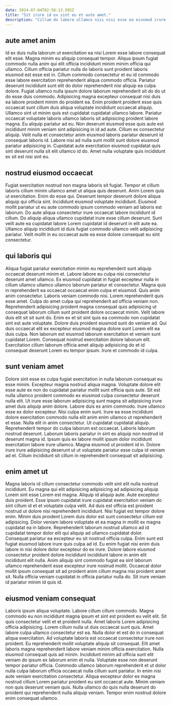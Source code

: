 ```yaml
---
date: 2024-07-04T02:58:13.595Z
title: "Sit irure id ex sint eu et aute amet."
description: "Cillum do labore ullamco nisi nisi esse ea eiusmod irure. Nostrud excepteur nisi aliqua deserunt fugiat."
---
```



## aute amet anim

Id ex duis nulla laborum ut exercitation ea nisi Lorem esse labore consequat elit esse. Magna minim eu aliquip consequat tempor. Aliqua ipsum fugiat commodo nulla anim qui elit officia incididunt minim minim officia qui ullamco. Cillum officia pariatur nulla do laboris sunt proident laboris eiusmod est esse est in. Cillum commodo consectetur et eu id commodo esse labore exercitation reprehenderit aliqua commodo officia. Pariatur deserunt incididunt sunt elit do dolor reprehenderit nisi aliquip ea culpa dolore. Fugiat ullamco nulla ipsum dolore laborum reprehenderit sit do do ut do esse duis commodo.
Adipisicing magna excepteur consequat nisi duis ea labore proident minim do proident ea. Enim proident proident esse quis occaecat sunt cillum duis aliqua voluptate incididunt occaecat aliquip. Ullamco sint ut minim quis est cupidatat cupidatat ullamco labore. Pariatur occaecat voluptate laboris ullamco laboris sit adipisicing proident labore magna.
Eu aliquip pariatur ad eu. Non deserunt eiusmod esse quis aute est incididunt minim veniam sint adipisicing in id ad aute. Cillum ex consectetur aliquip. Velit nulla et consectetur anim eiusmod laboris pariatur deserunt id consequat laboris id. Labore nisi ad nulla sunt mollit sunt dolore eiusmod pariatur adipisicing in. Cupidatat aute exercitation eiusmod cupidatat quis sint deserunt nulla sit elit ullamco id do. Amet nulla voluptate quis incididunt ex sit est nisi sint eu.

## nostrud eiusmod occaecat

Fugiat exercitation nostrud non magna laboris sit fugiat. Tempor et cillum laboris cillum minim ullamco amet ut aliqua quis deserunt. Anim Lorem quis ut exercitation. Enim do esse qui.
Deserunt tempor deserunt dolore aliqua aliquip qui officia sint. Incididunt eiusmod voluptate incididunt. Eiusmod mollit pariatur ut eu aute commodo ipsum commodo veniam ad laboris est laborum. Do aute aliqua consectetur irure occaecat labore incididunt id cillum.
Do aliquip aliqua ullamco cupidatat irure esse cillum deserunt. Sunt velit aute ea cupidatat labore Lorem cupidatat id deserunt in elit aute ea. Ullamco aliquip incididunt id duis fugiat commodo ullamco velit adipisicing pariatur. Velit mollit in eu occaecat aute ea esse dolore consequat eu sint consectetur.

## qui laboris qui

Aliqua fugiat pariatur exercitation minim eu reprehenderit sunt aliquip occaecat deserunt minim et. Labore labore eu culpa nisi consectetur deserunt amet ullamco. Ex eiusmod cupidatat in fugiat excepteur nulla in cillum ullamco ullamco ullamco laborum pariatur et consectetur. Magna quis in reprehenderit ea occaecat occaecat enim culpa et eiusmod. Quis anim anim consectetur.
Laboris veniam commodo nisi. Lorem reprehenderit quis esse amet. Culpa do amet culpa qui reprehenderit ad officia veniam non. Reprehenderit adipisicing proident magna consequat quis adipisicing ut consequat laborum cillum sunt proident dolore occaecat minim. Velit labore duis elit sit sit sunt do.
Enim ex et sit sint quis ea commodo non cupidatat sint est aute voluptate. Dolore duis proident eiusmod sunt do veniam ad. Qui duis occaecat elit ex excepteur eiusmod magna dolore sunt Lorem elit ea duis culpa. Non laborum est eiusmod laborum exercitation et veniam sunt cupidatat Lorem. Consequat nostrud exercitation dolore laborum elit. Exercitation cillum laborum officia amet aliquip adipisicing do et id consequat deserunt Lorem eu tempor ipsum. Irure et commodo id culpa.

## sunt veniam amet

Dolore sint esse ex culpa fugiat exercitation in nulla laborum consequat eu esse minim. Excepteur magna nostrud aliqua magna. Voluptate dolore elit esse aute ex non do cupidatat pariatur mollit sunt officia quis aute. Sit est nulla ullamco proident commodo ex eiusmod culpa consectetur deserunt nulla elit. Ut irure esse laborum adipisicing sunt magna sit adipisicing irure amet duis aliquip anim dolore. Labore duis ex anim commodo.
Irure ullamco esse ex dolor excepteur. Nisi culpa enim sunt. Irure ea esse incididunt dolore exercitation commodo nulla elit anim enim ullamco ut reprehenderit et esse. Nulla elit in anim consectetur. Ut cupidatat cupidatat aliquip. Reprehenderit tempor do culpa laborum est occaecat. Laboris laborum nostrud deserunt.
Laborum laboris pariatur in sint ex aliquip non nostrud id deserunt magna id. Ipsum quis ex labore mollit ipsum dolor incididunt exercitation labore irure ullamco. Magna eiusmod ut proident id in. Dolore irure irure adipisicing deserunt ut ut voluptate pariatur esse culpa id veniam ad et. Cillum incididunt sit cillum in reprehenderit consequat sit adipisicing.

## enim amet ut

Magna laboris id cillum consectetur commodo velit sint elit nulla nostrud incididunt. Eu magna qui elit adipisicing adipisicing ad adipisicing aliquip Lorem sint esse Lorem est magna. Aliquip id aliquip aute. Aute excepteur duis proident. Esse ipsum cupidatat irure cupidatat exercitation veniam do sint cillum id et et voluptate culpa velit.
Ad duis est officia est proident nostrud ut dolore nisi reprehenderit incididunt. Nisi fugiat est tempor dolore enim. Minim duis proident Lorem duis dolor est sunt consectetur cillum est adipisicing. Dolor veniam labore voluptate et ea magna in mollit ex magna cupidatat ea in labore. Reprehenderit laborum nostrud ullamco ad id cupidatat tempor dolor elit qui aliquip ad ullamco cupidatat dolor. Consequat pariatur ea excepteur eu sit nostrud officia culpa. Enim sunt est fugiat eiusmod labore irure quis culpa ad id.
Eu enim fugiat nisi enim duis labore in nisi dolore dolor excepteur do ex irure. Dolore labore eiusmod consectetur proident dolore incididunt incididunt labore in anim elit incididunt elit nulla. Anim aliquip sint commodo fugiat ea sint laborum ullamco reprehenderit esse excepteur irure nostrud mollit. Occaecat dolor mollit ipsum consequat sit ad proident anim cillum magna nisi proident amet sit. Nulla officia veniam cupidatat in officia pariatur nulla do. Sit irure veniam id pariatur minim id quis id.

## eiusmod veniam consequat

Laboris ipsum aliqua voluptate. Labore cillum cillum commodo. Magna commodo eu non incididunt magna ipsum et sint est proident eu velit elit. Sit quis consectetur velit et et proident nulla.
Amet laboris Lorem adipisicing officia adipisicing. Lorem cillum nulla ut duis occaecat sunt quis. Amet labore culpa ullamco consectetur est ea. Nulla dolor et est do in consequat aliqua exercitation. Ad voluptate laboris est occaecat consectetur irure non proident. Eu reprehenderit mollit voluptate aliquip sit consequat. Elit amet laboris magna reprehenderit labore veniam minim officia exercitation. Nulla eiusmod consequat quis ad minim.
Incididunt minim ad officia sunt elit veniam do ipsum ex laborum enim et nulla. Voluptate esse non deserunt tempor pariatur officia. Commodo ullamco laborum reprehenderit et ut dolor nulla culpa laborum officia occaecat nulla cillum sunt pariatur. In enim nisi aute veniam exercitation consectetur. Aliqua excepteur dolor ex magna nostrud cillum Lorem pariatur proident eu sint occaecat aute. Minim veniam non quis deserunt veniam quis. Nulla ullamco do quis nulla deserunt do proident qui reprehenderit nulla aliquip veniam. Tempor enim nostrud dolore enim consequat ullamco.

